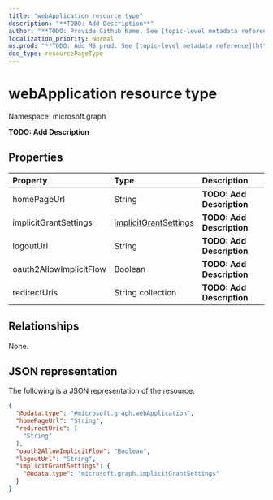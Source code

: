 ```yaml
---
title: "webApplication resource type"
description: "**TODO: Add Description**"
author: "**TODO: Provide Github Name. See [topic-level metadata reference](https://msgo.azurewebsites.net/add/document/guidelines/metadata.html#topic-level-metadata)**"
localization_priority: Normal
ms.prod: "**TODO: Add MS prod. See [topic-level metadata reference](https://msgo.azurewebsites.net/add/document/guidelines/metadata.html#topic-level-metadata)**"
doc_type: resourcePageType
---
```


# webApplication resource type

Namespace: microsoft.graph

**TODO: Add Description**

## Properties
|Property|Type|Description|
|:---|:---|:---|
|homePageUrl|String|**TODO: Add Description**|
|implicitGrantSettings|[implicitGrantSettings](../resources/implicitgrantsettings.md)|**TODO: Add Description**|
|logoutUrl|String|**TODO: Add Description**|
|oauth2AllowImplicitFlow|Boolean|**TODO: Add Description**|
|redirectUris|String collection|**TODO: Add Description**|

## Relationships
None.

## JSON representation
The following is a JSON representation of the resource.
<!-- {
  "blockType": "resource",
  "@odata.type": "microsoft.graph.webApplication"
}
-->
``` json
{
  "@odata.type": "#microsoft.graph.webApplication",
  "homePageUrl": "String",
  "redirectUris": [
    "String"
  ],
  "oauth2AllowImplicitFlow": "Boolean",
  "logoutUrl": "String",
  "implicitGrantSettings": {
    "@odata.type": "microsoft.graph.implicitGrantSettings"
  }
}
```

